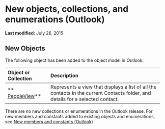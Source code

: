 
# New objects, collections, and enumerations (Outlook)

 **Last modified:** July 28, 2015


## New Objects

The following object has been added to the object model in Outlook.



|**Object or Collection**|**Description**|
|:-----|:-----|
| ** [PeopleView](7b569709-5da8-a950-a0fb-9d64b520a21b.md)**|Represents a view that displays a list of all the contacts in the current Contacts folder, and details for a selected contact.|
There are no new collections or enumerations in the Outlook release. For new members and constants added to existing objects and enumerations, see  [New members and constants (Outlook)](2275105c-9248-e577-cddc-c94cfa8ef429.md)


